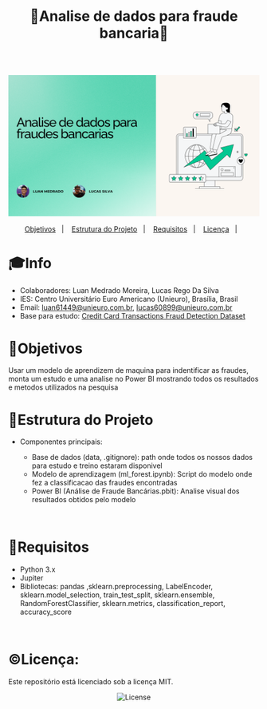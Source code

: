 <h1 align="center">📝Analise de dados para fraude bancaria📝</h1>
<br>
<br>


<p align="center">
<img src="./BI/analise_dados_capa.png" alt="capa do projeto" width="700"><br>


<p align="center">
  <a href="#-Objetivos">Objetivos</a>&nbsp;&nbsp;&nbsp;|&nbsp;&nbsp;&nbsp;
  <a href="#-Estrutura do Projeto">Estrutura do Projeto</a>&nbsp;&nbsp;&nbsp;|&nbsp;&nbsp;&nbsp;
  <a href="#-Requisitos">Requisitos</a>&nbsp;&nbsp;&nbsp;|&nbsp;&nbsp;&nbsp;
  <a href="#licença">Licença</a>&nbsp;&nbsp;&nbsp;|&nbsp;&nbsp;&nbsp;
</p>

# 🎓Info
<p align="center">

- Colaboradores: Luan Medrado Moreira, Lucas Rego Da Silva 
- IES: Centro Universitário Euro Americano (Unieuro), Brasília, Brasil 
- Email: luan61449@unieuro.com.br, lucas60899@unieuro.com.br
- Base para estudo: [Credit Card Transactions Fraud Detection Dataset](https://www.kaggle.com/datasets/kartik2112/fraud-detection?select=fraudTrain.csv)
</p>

# 🎯Objetivos
Usar um modelo de aprendizem de maquina para indentificar as fraudes, monta um estudo e uma analise no Power BI mostrando todos os resultados e metodos utilizados na pesquisa 
<br>


# 🔧Estrutura do Projeto

- Componentes principais:

    - Base de dados (data, .gitignore): path onde todos os nossos dados para estudo e treino estaram disponivel 
    - Modelo de aprendizagem (ml_forest.ipynb): Script do modelo onde fez a classificacao das fraudes encontradas
    - Power BI (Análise de Fraude Bancárias.pbit): Analise visual dos resultados obtidos pelo modelo
<br>

# 🚩Requisitos

- Python 3.x<br>
- Jupiter<br>
- Bibliotecas: pandas ,sklearn.preprocessing, LabelEncoder, sklearn.model_selection, train_test_split, sklearn.ensemble, RandomForestClassifier, sklearn.metrics, classification_report, accuracy_score

<br>

# ©Licença:

Este repositório está licenciado sob a licença MIT.
<p align="center">
  <img alt="License" src="https://img.shields.io/static/v1?label=license&message=MIT&color=49AA26&labelColor=000000">
</p>
